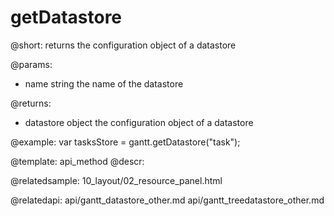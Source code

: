 getDatastore
=============

@short:
	returns the configuration object of a datastore

@params:

- name 		string		the name of the datastore

@returns:
- datastore		object			the configuration object of a datastore

@example:
var tasksStore = gantt.getDatastore("task");



@template:	api_method
@descr:


@relatedsample:
10_layout/02_resource_panel.html

@relatedapi: api/gantt_datastore_other.md
api/gantt_treedatastore_other.md